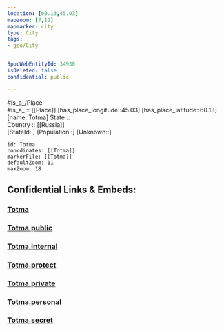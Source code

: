 ```yaml
---
location: [60.13,45.03] 
mapzoom: [7,12] 
mapmarker: city 
type: City
tags:
- geo/City


SpocWebEntityId: 34930
isDeleted: false
confidential: public

---
```

#is_a_/Place  
#is_a_ :: [[Place]] 
[has_place_longitude::45.03] 
[has_place_latitude::60.13] 
[name::Totma] 
State ::  
Country :: [[Russia]]  
[StateId::] 
[Population::] 
[Unknown::] 


```leaflet
id: Totma
coordinates: [[Totma]] 
markerFile: [[Totma]] 
defaultZoom: 11 
maxZoom: 18
```


## Confidential Links & Embeds: 

### [Totma](/_Standards/Earth/Continent/Europe/Europe~East/Russia/Russia~NorthWest/Vologda_Oblast/City/Totma.md) 

### [Totma.public](/_public/Earth/Continent/Europe/Europe~East/Russia/Russia~NorthWest/Vologda_Oblast/City/Totma.public.md) 

### [Totma.internal](/_internal/Earth/Continent/Europe/Europe~East/Russia/Russia~NorthWest/Vologda_Oblast/City/Totma.internal.md) 

### [Totma.protect](/_protect/Earth/Continent/Europe/Europe~East/Russia/Russia~NorthWest/Vologda_Oblast/City/Totma.protect.md) 

### [Totma.private](/_private/Earth/Continent/Europe/Europe~East/Russia/Russia~NorthWest/Vologda_Oblast/City/Totma.private.md) 

### [Totma.personal](/_personal/Earth/Continent/Europe/Europe~East/Russia/Russia~NorthWest/Vologda_Oblast/City/Totma.personal.md) 

### [Totma.secret](/_secret/Earth/Continent/Europe/Europe~East/Russia/Russia~NorthWest/Vologda_Oblast/City/Totma.secret.md)

